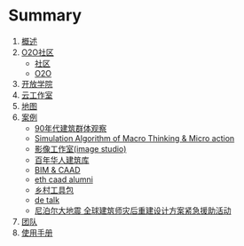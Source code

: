 # Summary

1. [概述](README.md)  
1. [O2O社区](o2o_sn.md)  
   * [社区](o2o_sn/social_network.md)  
   * [O2O](o2o_sn/o2o.md)
1. [开放学院](academy.md)
1. [云工作室](studio.md)
1. [地图](map.md)
2. [案例](cases.md)
    * [90年代建筑群体观察](cases/90s.md)
    * [Simulation Algorithm of Macro Thinking & Micro action](https://github.com/caadxyz/Macro-Thinking-Micro-action)
    * [影像工作室(image studio)](cases/imagestudio.md)
    * [百年华人建筑库](cases/100.md)
    * [BIM & CAAD](https://github.com/caadxyz/bim)
    * [eth caad alumni](cases/ethcaad.md)
    * [乡村工具包](cases/vallage.md)
    * [de talk](cases/detalk.md)  
    * [尼泊尔大地震
全球建筑师灾后重建设计方案紧急援助活动](cases/GARS-NEPAL.md)
3. [团队](team.md)
1. [使用手册](guide.md)

